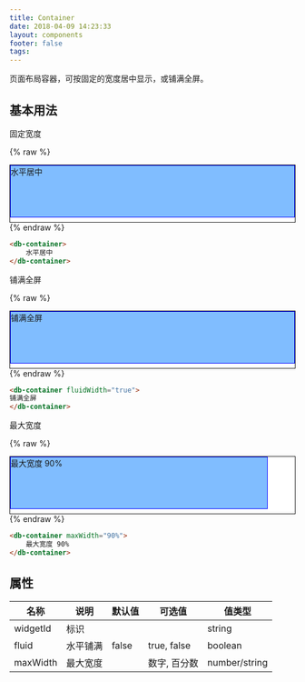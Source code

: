 ```yaml
---
title: Container
date: 2018-04-09 14:23:33
layout: components
footer: false
tags:
---
```


页面布局容器，可按固定的宽度居中显示，或铺满全屏。

## 基本用法

固定宽度

{% raw %}
<div style="background-color:white;height:100px;border: 1px solid;">
    <div style="background-color:#80bdff;height:90%; border: 1px solid blue;" class="container mt-1">水平居中</div>
</div>
{% endraw %}

```html
<db-container>
    水平居中
</db-container>
```

铺满全屏

{% raw %}
<div style="background-color:white;height:100px; border: 1px solid;" class="container-fluid">
    <div id="id" style="background-color:#80bdff;height:90%; border: 1px solid blue;" class="mt-1">
        铺满全屏
    </div>
</div>
{% endraw %}

```html
<db-container fluidWidth="true">
铺满全屏
</db-container>
```

最大宽度

{% raw %}
<div style="background-color:white;height:100px;border: 1px solid;">
    <div style="background-color:#80bdff;height:90%; border: 1px solid blue; max-width:90%" class="container mt-1">最大宽度 90%</div>
</div>
{% endraw %}

```html
<db-container maxWidth="90%">
    最大宽度 90%
</db-container>
```

## 属性

| 名称 | 说明 | 默认值 | 可选值 | 值类型 |
| ----- | ------ | ----- | ----- | --------- |
| widgetId| 标识 | | | string |
| fluid | 水平铺满 | false | true, false | boolean |
| maxWidth | 最大宽度 | | 数字, 百分数 | number/string |
